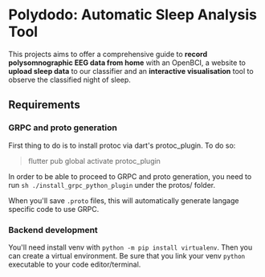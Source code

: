 # Polydodo: Automatic Sleep Analysis Tool

This projects aims to offer a comprehensive guide to **record polysomnographic EEG data from home** with an OpenBCI, a website to **upload sleep data** to our classifier and an **interactive visualisation** tool to observe the classified night of sleep.

## Requirements

### GRPC and proto generation

First thing to do is to install protoc via dart's protoc_plugin. To do so:

> flutter pub global activate protoc_plugin

In order to be able to proceed to GRPC and proto generation, you need to run `sh ./install_grpc_python_plugin` under the protos/ folder.

When you'll save `.proto` files, this will automatically generate langage specific code to use GRPC.

### Backend development

You'll need install venv with `python -m pip install virtualenv`. Then you can create a virtual environment. Be sure that you link your venv `python` executable to your code editor/terminal.
